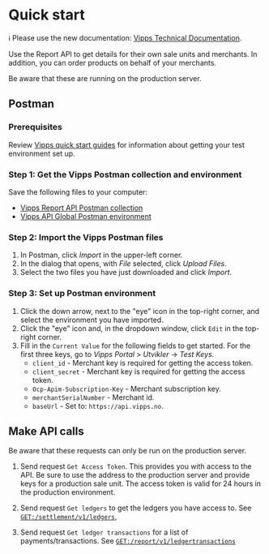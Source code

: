 <!-- START_METADATA
---
title: Quick start
sidebar_position: 20
---
END_METADATA -->

# Quick start

<!-- START_COMMENT -->

ℹ️ Please use the new documentation:
[Vipps Technical Documentation](https://vippsas.github.io/vipps-developer-docs/).

<!-- END_COMMENT -->

Use the Report API to get details for their own sale units and merchants.
In addition, you can order products on behalf of your merchants.

Be aware that these are running on the production server.

## Postman

### Prerequisites

Review
[Vipps quick start guides](https://vippsas.github.io/vipps-developer-docs/docs/vipps-developers/quick-start-guides)
for information about getting your test environment set up.

### Step 1: Get the Vipps Postman collection and environment

Save the following files to your computer:

* [Vipps Report API Postman collection](tools/vipps-report-api-postman-collection.json)
* [Vipps API Global Postman environment](https://raw.githubusercontent.com/vippsas/vipps-developers/master/tools/vipps-api-global-postman-environment.json)

### Step 2: Import the Vipps Postman files

1. In Postman, click *Import* in the upper-left corner.
1. In the dialog that opens, with *File* selected, click *Upload Files*.
1. Select the two files you have just downloaded and click *Import*.

### Step 3: Set up Postman environment

1. Click the down arrow, next to the "eye" icon in the top-right corner, and select the environment you have imported.
2. Click the "eye" icon and, in the dropdown window, click `Edit` in the top-right corner.
3. Fill in the `Current Value` for the following fields to get started. For the first three keys, go to *Vipps Portal* > *Utvikler* ->  *Test Keys*.
   * `client_id` - Merchant key is required for getting the access token.
   * `client_secret` - Merchant key is required for getting the access token.
   * `Ocp-Apim-Subscription-Key` - Merchant subscription key.
   * `merchantSerialNumber` - Merchant id.
   * `baseUrl` - Set to: `https://api.vipps.no`.

## Make API calls

Be aware that these requests can only be run on the production server.

1. Send request `Get Access Token`. This provides you with access to the API.
   Be sure to use the address to the production server and provide keys for a production sale unit.
   The access token is valid for 24 hours in the production environment.

1. Send request `Get ledgers` to get the ledgers you have access to.
See
[`GET:/settlement/v1/ledgers`](https://vippsas.github.io/vipps-developer-docs/api/report#/paths/~1settlement~1v1~1ledgers/get),

1. Send request `Get ledger transactions` for a list of payments/transactions. See
[`GET:/report/v1/ledgertransactions`](https://vippsas.github.io/vipps-developer-docs/api/report#/paths/~1report~1v1~1ledgertransactions?ledgerId=%7BledgerId%7D/get)

